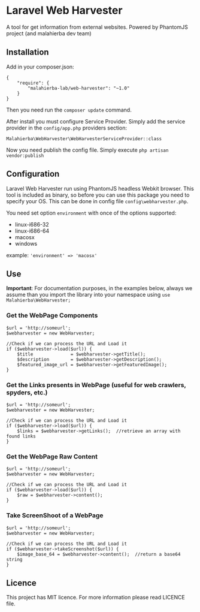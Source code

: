 # Laravel Web Harvester

A tool for get information from external websites. Powered by PhantomJS project (and malahierba dev team)

## Installation

Add in your composer.json:

    {
        "require": {
            "malahierba-lab/web-harvester": "~1.0"
        }
    }

Then you need run the `composer update` command.

After install you must configure Service Provider. Simply add the service provider in the `config/app.php` providers section:

    Malahierba\WebHarvester\WebHarvesterServiceProvider::class

Now you need publish the config file. Simply execute `php artisan vendor:publish`

## Configuration

Laravel Web Harvester run using PhantomJS headless Webkit browser. This tool is included as binary, so before you can use this package you need to specify your OS. This can be done in config file `config\webharvester.php`.

You need set option `environment` with once of the options supported:

- linux-i686-32
- linux-i686-64
- macosx
- windows

example: `'environment' => 'macosx'`

## Use

**Important**: For documentation purposes, in the examples below, always we assume than you import the library into your namespace using `use Malahierba\WebHarvester;`

### Get the WebPage Components

    $url = 'http://someurl';
    $webharvester = new WebHarvester;
    
    //Check if we can process the URL and Load it
    if ($webharvester->load($url)) {
        $title              = $webharvester->getTitle();
        $description        = $webharvester->getDescription();
        $featured_image_url = $webharvester->getFeaturedImage();
    }

### Get the Links presents in WebPage (useful for web crawlers, spyders, etc.)

    $url = 'http://someurl';
    $webharvester = new WebHarvester;
    
    //Check if we can process the URL and Load it
    if ($webharvester->load($url)) {
        $links = $webharvester->getLinks();  //retrieve an array with found links
    }

### Get the WebPage Raw Content

    $url = 'http://someurl';
    $webharvester = new WebHarvester;
    
    //Check if we can process the URL and Load it
    if ($webharvester->load($url)) {
        $raw = $webharvester->content();
    }

### Take ScreenShoot of a WebPage

    $url = 'http://someurl';
    $webharvester = new WebHarvester;
    
    //Check if we can process the URL and Load it
    if ($webharvester->takeScreenshot($url)) {
        $image_base_64 = $webharvester->content();  //return a base64 string
    }
    
## Licence

This project has MIT licence. For more information please read LICENCE file.